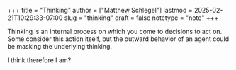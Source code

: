 +++
title = "Thinking"
author = ["Matthew Schlegel"]
lastmod = 2025-02-21T10:29:33-07:00
slug = "thinking"
draft = false
notetype = "note"
+++

Thinking is an internal process on which you come to decisions to act on. Some consider this action itself, but the outward behavior of an agent could be masking the underlying thinking.

I think therefore I am?
